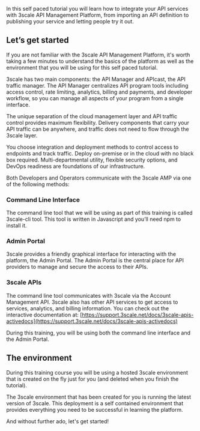 In this self paced tutorial you will learn how to integrate your API services with 3scale API Management Platform, from importing an API definition to publishing your service and letting people try it out.

## Let’s get started
If you are not familiar with the 3scale API Management Platform, it's worth taking a few minutes to understand the basics of the platform as well as the environment that you will be using for this self paced tutorial.

3scale has two main components: the API Manager and APIcast, the API traffic manager. The API Manager centralizes API program tools including access control, rate limiting, analytics, billing and payments, and developer workflow, so you can manage all aspects of your program from a single interface.

The unique separation of the cloud management layer and API traffic control provides maximum flexibility. Delivery components that carry your API traffic can be anywhere, and traffic does not need to flow through the 3scale layer.

You choose integration and deployment methods to control access to endpoints and track traffic. Deploy on-premise or in the cloud with no black box required. Multi-departmental utility, flexible security options, and DevOps readiness are foundations of our infrastructure. 

Both Developers and Operators communicate with the 3scale AMP via one of the following methods:

### Command Line Interface
The command line tool that we will be using as part of this training is called 3scale-cli tool. This tool is written in Javascript and you’ll need npm to install it.

### Admin Portal
3scale provides a friendly graphical interface for interacting with the platform, the Admin Portal. The Admin Portal is the central place for API providers to manage and secure the access to their APIs.

### 3scale APIs
The command line tool communicates with 3scale via the Account Management API. 3scale also has other API services to get access to services, analytics, and billing information. You can check out the interactive documentation at: [https://support.3scale.net/docs/3scale-apis-activedocs](https://support.3scale.net/docs/3scale-apis-activedocs)

During this training, you will be using both the command line interface and the Admin Portal.

## The environment
During this training course you will be using a hosted 3scale environment that is created on the fly just for you (and deleted when you finish the tutorial). 

The 3scale environment that has been created for you is running the latest version of 3scale. This deployment is a self contained environment that provides everything you need to be successful in learning the platform. 

And without further ado, let's get started!
